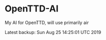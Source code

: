# OpenTTD-AI
My AI for OpenTTD, will use primarily air

Latest backup: Sun Aug 25 14:25:01 UTC 2019
